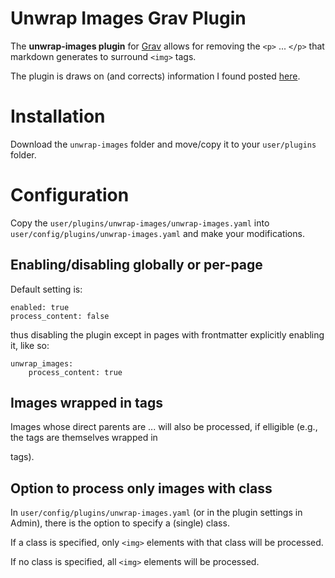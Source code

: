 # Unwrap Images Grav Plugin

The **unwrap-images plugin** for [Grav](http://github.com/getgrav/grav) allows for removing the `<p>` ... `</p>` that markdown generates to surround `<img>` tags.

The plugin is draws on (and corrects) information I found posted [here](https://discourse.getgrav.org/t/page-specific-plugin-configuration/198).

# Installation

Download the `unwrap-images` folder and move/copy it to your `user/plugins` folder.

# Configuration

Copy the `user/plugins/unwrap-images/unwrap-images.yaml` into `user/config/plugins/unwrap-images.yaml` and make your modifications.

## Enabling/disabling globally or per-page

Default setting is:

```
enabled: true
process_content: false
```

thus disabling the plugin except in pages with frontmatter explicitly enabling it, like so:

```
unwrap_images:
    process_content: true
```

## Images wrapped in <a> tags

Images whose direct parents are <a> ... </a> will also be processed, if elligible (e.g., the <a> tags are themselves wrapped in <p> tags).

## Option to process only images with class

In `user/config/plugins/unwrap-images.yaml` (or in the plugin settings in Admin), there is the option to specify a (single) class.

If a class is specified, only `<img>` elements with that class will be processed.

If no class is specified, all `<img>` elements will be processed.
